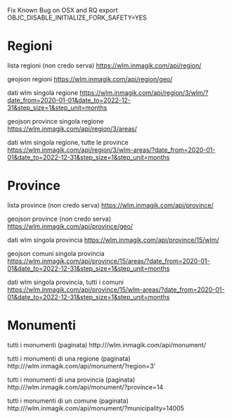 Fix Known Bug on OSX and RQ
export OBJC_DISABLE_INITIALIZE_FORK_SAFETY=YES

# Regioni

lista regioni (non credo serva)
https://wlm.inmagik.com/api/region/

geojson regioni
https://wlm.inmagik.com/api/region/geo/

dati wlm singola regione
https://wlm.inmagik.com/api/region/3/wlm/?date_from=2020-01-01&date_to=2022-12-31&step_size=1&step_unit=months

geojson province singola regione
https://wlm.inmagik.com/api/region/3/areas/

dati wlm singola regione, tutte le province
https://wlm.inmagik.com/api/region/3/wlm-areas/?date_from=2020-01-01&date_to=2022-12-31&step_size=1&step_unit=months


# Province

lista province (non credo serva)
https://wlm.inmagik.com/api/province/

geojson province (non credo serva)
https://wlm.inmagik.com/api/province/geo/

dati wlm singola provincia
https://wlm.inmagik.com/api/province/15/wlm/

geojson comuni singola provincia
https://wlm.inmagik.com/api/province/15/areas/?date_from=2020-01-01&date_to=2022-12-31&step_size=1&step_unit=months

dati wlm singola provincia, tutti i comuni
https://wlm.inmagik.com/api/province/15/wlm-areas/?date_from=2020-01-01&date_to=2022-12-31&step_size=1&step_unit=months


# Monumenti 

tutti i monumenti (paginata)
http:///wlm.inmagik.com/api/monument/

tutti i monumenti di una regione (paginata)
http:///wlm.inmagik.com/api/monument/?region=3'

tutti i monumenti di una provincia (paginata)
http:///wlm.inmagik.com/api/monument/?province=14

tutti i monumenti di un comune (paginata)
http:///wlm.inmagik.com/api/monument/?municipality=14005

